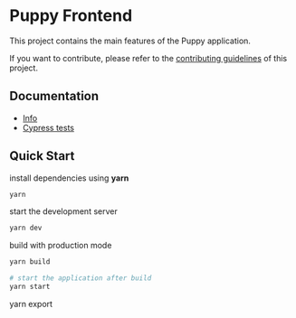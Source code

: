# Puppy Frontend

This project contains the main features of the Puppy application.

If you want to contribute, please refer to the [contributing guidelines](./CONTRIBUTING.md) of this project.

## Documentation

- [Info](doc/Info.md)
- [Cypress tests](doc/Cypress.md)

## Quick Start

install dependencies using **yarn**

```sh
yarn
```

start the development server

```sh
yarn dev
```

build with production mode

```sh
yarn build

# start the application after build
yarn start
```

yarn export
